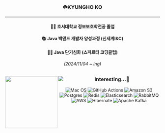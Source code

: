 <div align="center">

### ☘️KYUNGHO KO

---

  <h4>👨‍🎓 호서대학교 정보보호학전공 졸업</h4>
  <h4>📚 Java 백앤드 개발자 양성과정 (신세계I&C)</h4>
  <h4>👨‍💻 Java 단기심화 (스파르타 코딩클럽)</h4>
  <h6>(2024/11/04 ~ ing)<h6>  

</div>

<H2></H2>
<div align="center">
    
  <!-- <img align="right" src="https://user-images.githubusercontent.com/25841814/79395484-5081ae80-7fac-11ea-9e27-ac91472e31dd.png" width = 40%> -->
    
  <img align="left" src="https://github-readme-stats.vercel.app/api/top-langs/?username=yoaruku&layout=compact" height="170px"/>
  <img align="left" src="http://mazassumnida.wtf/api/v2/generate_badge?boj=rhrudgh12"/>
 
  ### Interesting...🤔
  
  ![Mac OS](https://img.shields.io/badge/macOS-000000?style=flat&logo=apple&logoColor=white)
  ![GitHub Actions](https://img.shields.io/badge/github%20actions-%232671E5.svg?style=flat&logo=githubactions&logoColor=white)
  ![Amazon S3](https://img.shields.io/badge/Amazon%20S3-FF9900?style=flat&logo=amazons3&logoColor=white)
  ![Postgres](https://img.shields.io/badge/postgres-%23316192.svg?style=flat&logo=postgresql&logoColor=white)
  ![Redis](https://img.shields.io/badge/redis-%23DD0031.svg?style=flat&logo=redis&logoColor=white)
  ![Elasticsearch](https://img.shields.io/badge/elasticsearch-%230377CC.svg?style=flat&logo=elasticsearch&logoColor=white)
  ![RabbitMQ](https://img.shields.io/badge/Rabbitmq-FF6600?style=flat&logo=rabbitmq&logoColor=white)
  ![AWS](https://img.shields.io/badge/AWS-%23FF9900.svg?style=flat&logo=amazon-aws&logoColor=white)
  ![Hibernate](https://img.shields.io/badge/Hibernate-59666C?style=flat&logo=Hibernate&logoColor=white)
  ![Apache Kafka](https://img.shields.io/badge/Apache%20Kafka-000?style=flat&logo=apachekafka)
  
  
</div>
